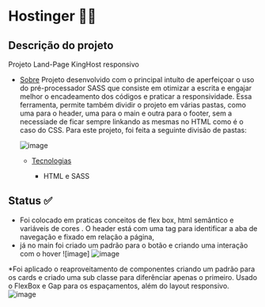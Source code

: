 
# Hostinger  👨‍🚀
## Descrição do projeto
Projeto  Land-Page KingHost responsivo 
* [Sobre](#https://codeboost.com.br/)
   Projeto desenvolvido com o principal intuíto de aperfeiçoar o uso do pré-processador SASS que consiste em otimizar a escrita  e engajar melhor o encadeamento dos códigos e praticar a responsividade.
   Essa ferramenta, permite também dividir o projeto em várias pastas, como uma para o header, uma para o main e outra para o footer, sem a necessiade de ficar sempre linkando 
   as mesmas no HTML como é o caso do CSS. Para este projeto, foi feita a seguinte divisão de pastas: 
   
   ![image](https://user-images.githubusercontent.com/99925589/174905843-205dcd5b-f608-4f25-aeec-99041f327be5.png)

   * [Tecnologias](#tecnologias)
     * <p> HTML e SASS </p>
   
## Status ✅
* Foi colocado em praticas conceitos de flex box, html semântico e variáveis de cores . O header está com uma tag para identificar a aba de navegação e fixado em relação a página, 
* já  no main foi criado um padrão para o botão e criando uma interação com o hover 
 ![image] ![image](https://user-images.githubusercontent.com/99925589/174904715-871a138a-d3b1-41aa-9e1b-1361ea41d478.png)

 *Foi aplicado o reaproveitamento de componentes criando um padrão para os cards e criado uma sub classe para diferênciar apenas o primeiro. Usado o FlexBox e Gap para os espaçamentos, além do layout responsivo.
 ![image](https://user-images.githubusercontent.com/99925589/174907016-9feccf47-a943-458b-afe0-d2199b13ade1.png)


